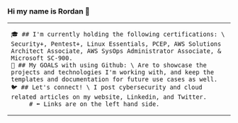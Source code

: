 ### Hi my name is Rordan 👋

<table>
    <tr>
        <td valign="center">

    🎓 ## I'm currently holding the following certifications: \ Security+, Pentest+, Linux Essentials, PCEP, AWS Solutions Architect Associate, AWS SysOps Administrator Associate, & Microsoft SC-900.
    🎯 ## My GOALS with using Github: \ Are to showcase the projects and technologies I'm working with, and keep the templates and documentation for future use cases as well.
    🐦 ## Let's connect! \ I post cybersecurity and cloud related articles on my website, Linkedin, and Twitter. 
         # ⬅️ Links are on the left hand side.
   
             
             
